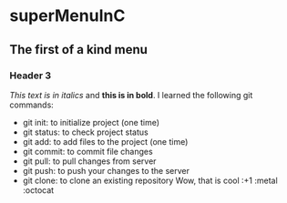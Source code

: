 # superMenuInC

## The first of a kind menu
### Header 3
*This text is in italics* and **this is in bold**.
I learned the following git commands:
* git init: to initialize project (one time)
* git status: to check project status
* git add: to add files to the project (one time)
* git commit: to commit file changes
* git pull: to pull changes from server
* git push: to push your changes to the server
* git clone: to clone an existing repository
Wow, that is cool :+1 :metal :octocat
